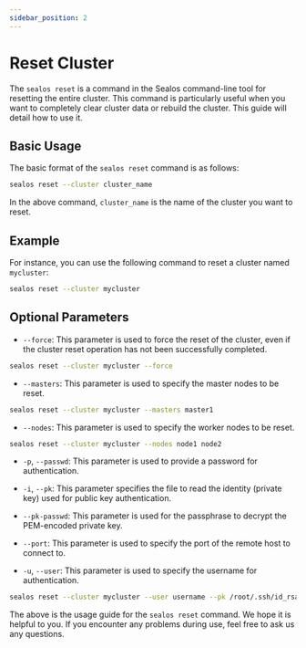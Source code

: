 ```yaml
---
sidebar_position: 2
---
```


# Reset Cluster

The `sealos reset` is a command in the Sealos command-line tool for resetting the entire cluster. This command is particularly useful when you want to completely clear cluster data or rebuild the cluster. This guide will detail how to use it.

## Basic Usage

The basic format of the `sealos reset` command is as follows:

```bash
sealos reset --cluster cluster_name
```

In the above command, `cluster_name` is the name of the cluster you want to reset.

## Example

For instance, you can use the following command to reset a cluster named `mycluster`:

```bash
sealos reset --cluster mycluster
```

## Optional Parameters

- `--force`: This parameter is used to force the reset of the cluster, even if the cluster reset operation has not been successfully completed.

```bash
sealos reset --cluster mycluster --force
```

- `--masters`: This parameter is used to specify the master nodes to be reset.

```bash
sealos reset --cluster mycluster --masters master1
```

- `--nodes`: This parameter is used to specify the worker nodes to be reset.

```bash
sealos reset --cluster mycluster --nodes node1 node2
```

- `-p`, `--passwd`: This parameter is used to provide a password for authentication.

- `-i`, `--pk`: This parameter specifies the file to read the identity (private key) used for public key authentication.

- `--pk-passwd`: This parameter is used for the passphrase to decrypt the PEM-encoded private key.

- `--port`: This parameter is used to specify the port of the remote host to connect to.

- `-u`, `--user`: This parameter is used to specify the username for authentication.

```bash
sealos reset --cluster mycluster --user username --pk /root/.ssh/id_rsa --pk-passwd yourpassword
```

The above is the usage guide for the `sealos reset` command. We hope it is helpful to you. If you encounter any problems during use, feel free to ask us any questions.
